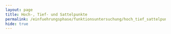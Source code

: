```yaml
---
layout: page
title: Hoch-, Tief- und Sattelpunkte
permalink: /einfuehrungsphase/funktionsuntersuchung/hoch_tief_sattelpunkte
hide: true
---
```

